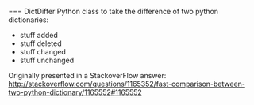 === DictDiffer
Python class to take the difference of two python dictionaries:
- stuff added
- stuff deleted
- stuff changed
- stuff unchanged

Originally presented in a StackoverFlow answer:
http://stackoverflow.com/questions/1165352/fast-comparison-between-two-python-dictionary/1165552#1165552

